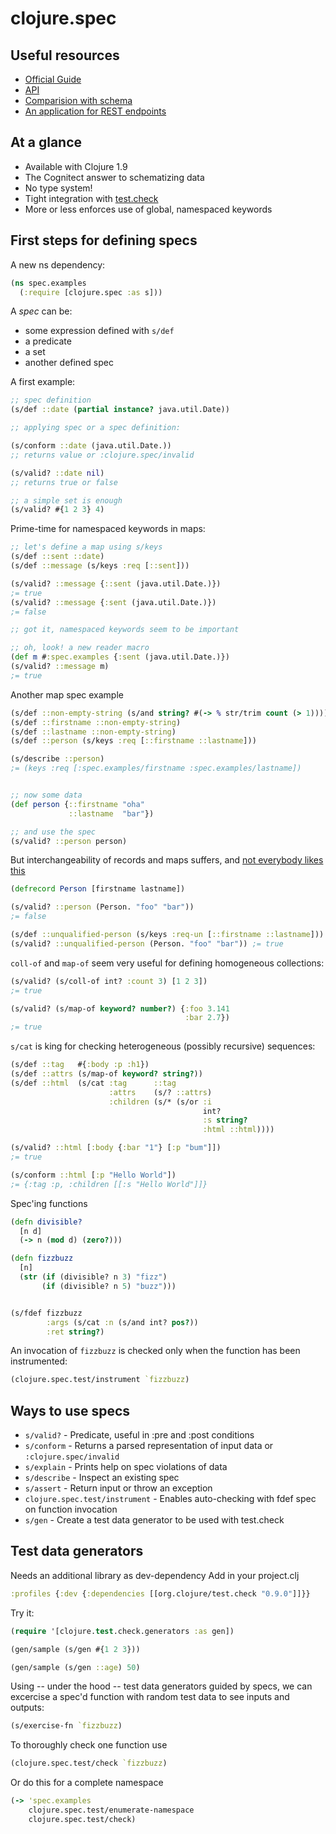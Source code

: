 # clojure.spec

## Useful resources

* [Official Guide](http://clojure.org/guides/spec)
* [API](http://clojure.github.io/clojure/branch-master/clojure.spec-api.html)
* [Comparision with schema](http://www.lispcast.com/clojure.spec-vs-schema)
* [An application for REST endpoints](https://www.bevuta.com/en/blog/declaratively-parse-query-params-using-clojure-spec/)


## At a glance

* Available with Clojure 1.9
* The Cognitect answer to schematizing data
* No type system!
* Tight integration with [test.check](https://github.com/clojure/test.check)
* More or less enforces use of global, namespaced keywords


## First steps for defining specs

A new ns dependency:

```clojure
(ns spec.examples
  (:require [clojure.spec :as s]))
```

A *spec* can be:
* some expression defined with `s/def`
* a predicate
* a set
* another defined spec


A first example:

```clojure
;; spec definition
(s/def ::date (partial instance? java.util.Date))

;; applying spec or a spec definition:

(s/conform ::date (java.util.Date.))
;; returns value or :clojure.spec/invalid

(s/valid? ::date nil)
;; returns true or false

;; a simple set is enough
(s/valid? #{1 2 3} 4)

```

Prime-time for namespaced keywords in maps:

```clojure
;; let's define a map using s/keys
(s/def ::sent ::date)
(s/def ::message (s/keys :req [::sent]))

(s/valid? ::message {::sent (java.util.Date.)})
;= true
(s/valid? ::message {:sent (java.util.Date.)})
;= false

;; got it, namespaced keywords seem to be important

;; oh, look! a new reader macro
(def m #:spec.examples {:sent (java.util.Date.)})
(s/valid? ::message m)
;= true
```

Another map spec example

```clojure
(s/def ::non-empty-string (s/and string? #(-> % str/trim count (> 1))))
(s/def ::firstname ::non-empty-string)
(s/def ::lastname ::non-empty-string)
(s/def ::person (s/keys :req [::firstname ::lastname]))

(s/describe ::person)
;= (keys :req [:spec.examples/firstname :spec.examples/lastname])


;; now some data
(def person {::firstname "oha"
             ::lastname  "bar"})

;; and use the spec
(s/valid? ::person person)
```

But interchangeability of records and maps suffers, and
[not everybody likes this](http://dev.clojure.org/jira/browse/CLJ-1938)

```clojure
(defrecord Person [firstname lastname])

(s/valid? ::person (Person. "foo" "bar"))
;= false

(s/def ::unqualified-person (s/keys :req-un [::firstname ::lastname]))
(s/valid? ::unqualified-person (Person. "foo" "bar")) ;= true
```

`coll-of` and `map-of` seem very useful for defining homogeneous
collections:

```clojure
(s/valid? (s/coll-of int? :count 3) [1 2 3])
;= true

(s/valid? (s/map-of keyword? number?) {:foo 3.141
                                       :bar 2.7})
;= true
```

`s/cat` is king for checking heterogeneous (possibly recursive)
sequences:

```clojure
(s/def ::tag   #{:body :p :h1})
(s/def ::attrs (s/map-of keyword? string?))
(s/def ::html  (s/cat :tag      ::tag
                      :attrs    (s/? ::attrs)
                      :children (s/* (s/or :i
                                           int?
                                           :s string?
                                           :html ::html))))

(s/valid? ::html [:body {:bar "1"} [:p "bum"]])
;= true

(s/conform ::html [:p "Hello World"])
;= {:tag :p, :children [[:s "Hello World"]]}
```



Spec'ing functions

```clojure
(defn divisible?
  [n d]
  (-> n (mod d) (zero?)))

(defn fizzbuzz
  [n]
  (str (if (divisible? n 3) "fizz")
       (if (divisible? n 5) "buzz")))


(s/fdef fizzbuzz
        :args (s/cat :n (s/and int? pos?))
        :ret string?)
```

An invocation of `fizzbuzz` is checked only when the function has been instrumented:

```clojure
(clojure.spec.test/instrument `fizzbuzz)
```


## Ways to use specs

* `s/valid?` - Predicate, useful in :pre and :post conditions
* `s/conform` - Returns a parsed representation of input data or `:clojure.spec/invalid`
* `s/explain` - Prints help on spec violations of data
* `s/describe` - Inspect an existing spec
* `s/assert` - Return input or throw an exception
* `clojure.spec.test/instrument` - Enables auto-checking with fdef spec on function invocation
* `s/gen` - Create a test data generator to be used with test.check


## Test data generators

Needs an additional library as dev-dependency
Add in your project.clj

```clojure
:profiles {:dev {:dependencies [[org.clojure/test.check "0.9.0"]]}}
```

Try it:

```clojure
(require '[clojure.test.check.generators :as gen])

(gen/sample (s/gen #{1 2 3}))

(gen/sample (s/gen ::age) 50)
```

Using -- under the hood -- test data generators guided by specs, we
can excercise a spec'd function with random test data to see inputs and outputs:

```clojure
(s/exercise-fn `fizzbuzz)
```

To thoroughly check one function use

```clojure
(clojure.spec.test/check `fizzbuzz)
```

Or do this for a complete namespace

```clojure
(-> 'spec.examples
    clojure.spec.test/enumerate-namespace
    clojure.spec.test/check)
```
